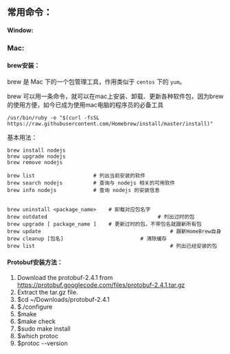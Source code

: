 ## 常用命令：

#### Window:







### Mac:

#### brew安装：

brew 是 Mac 下的一个包管理工具，作用类似于 `centos` 下的 `yum`。

brew 可以用一条命令，就可以在mac上安装、卸载、更新各种软件包，因为brew的使用方便，如今已成为使用mac电脑的程序员的必备工具

```
/usr/bin/ruby -e "$(curl -fsSL https://raw.githubusercontent.com/Homebrew/install/master/install)"
```

基本用法：

 

```
brew install nodejs
brew upgrade nodejs
brew remove nodejs

brew list                   # 列出当前安装的软件
brew search nodejs          # 查询与 nodejs 相关的可用软件
brew info nodejs            # 查询 nodejs 的安装信息


brew uninstall <package_name> 	 # 卸载对应包名字
brew outdated   								 # 列出过时的包
brew upgrade [ package_name ]  	 # 更新过时的包，不带包名就跟新所有包
brew update  										 # 跟新HomeBrew自身
brew cleanup [包名]   					  # 清除缓存
brew list   										 # 列出已经安装的包

```



#### Protobuf安装方法：

1. Download the protobuf-2.4.1 from https://protobuf.googlecode.com/files/protobuf-2.4.1.tar.gz
2. Extract the tar.gz file.
3. $cd ~/Downloads/protobuf-2.4.1
4. $./configure
5. $make
6. $make check
7. $sudo make install
8. $which protoc
9. $protoc --version